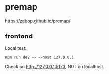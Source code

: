 # premap

https://zabop.github.io/premap/

## frontend

Local test:

    npm run dev -- --host 127.0.0.1

Check on http://127.0.0.1:5173, NOT on localhost.
